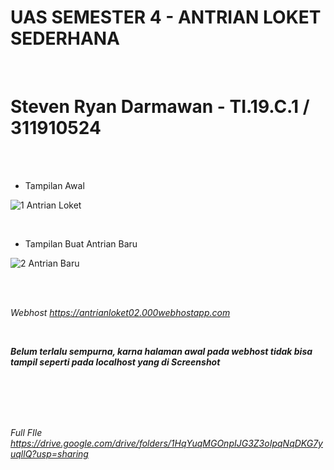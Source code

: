 # **UAS SEMESTER 4 - ANTRIAN LOKET SEDERHANA**<br/>
</br>

# **Steven Ryan Darmawan - TI.19.C.1 / 311910524**
</br></br>

+ Tampilan Awal 

![1 Antrian Loket](https://user-images.githubusercontent.com/56438848/126662864-1916c480-7cdc-4f67-86fe-5d18bceb122a.JPG)

</br>

+ Tampilan Buat Antrian Baru

![2 Antrian Baru](https://user-images.githubusercontent.com/56438848/126663723-ee39a5b5-d8ff-4c98-af0e-ac5ca0eb20be.JPG)

</br></br>

_Webhost
https://antrianloket02.000webhostapp.com_

</br>

**_Belum terlalu sempurna, karna halaman awal pada webhost tidak bisa tampil seperti pada localhost yang di Screenshot_**

</br></br>
</br></br>

_Full FIle </br>
https://drive.google.com/drive/folders/1HqYuqMGOnpIJG3Z3oIpqNqDKG7yuqllQ?usp=sharing_
